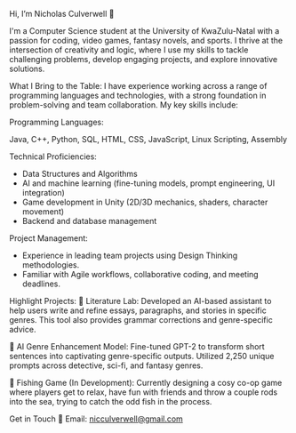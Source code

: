 Hi, I’m Nicholas Culverwell 👋

I'm a Computer Science student at the University of KwaZulu-Natal with a passion for coding, video games, fantasy novels, and sports. I thrive at the intersection of creativity and logic, where I use my skills to tackle challenging problems, develop engaging projects, and explore innovative solutions.

What I Bring to the Table:
I have experience working across a range of programming languages and technologies, with a strong foundation in problem-solving and team collaboration. My key skills include:

Programming Languages:

Java, C++, Python, SQL,
HTML, CSS, JavaScript,
Linux Scripting, Assembly

Technical Proficiencies:
- Data Structures and Algorithms
- AI and machine learning (fine-tuning models, prompt engineering, UI integration)
- Game development in Unity (2D/3D mechanics, shaders, character movement)
- Backend and database management

Project Management:
- Experience in leading team projects using Design Thinking methodologies.
- Familiar with Agile workflows, collaborative coding, and meeting deadlines.

Highlight Projects:
🔹 Literature Lab:
Developed an AI-based assistant to help users write and refine essays, paragraphs, and stories in specific genres. This tool also provides grammar corrections and genre-specific advice.

🔹 AI Genre Enhancement Model:
Fine-tuned GPT-2 to transform short sentences into captivating genre-specific outputs. Utilized 2,250 unique prompts across detective, sci-fi, and fantasy genres.

🔹 Fishing Game (In Development):
Currently designing a cosy co-op game where players get to relax, have fun with friends and throw a couple rods into the sea, trying to catch the odd fish in the process.

Get in Touch
📧 Email: nicculverwell@gmail.com


<!---
NicCulverwell/NicCulverwell is a ✨ special ✨ repository because its `README.md` (this file) appears on your GitHub profile.
You can click the Preview link to take a look at your changes.
--->
